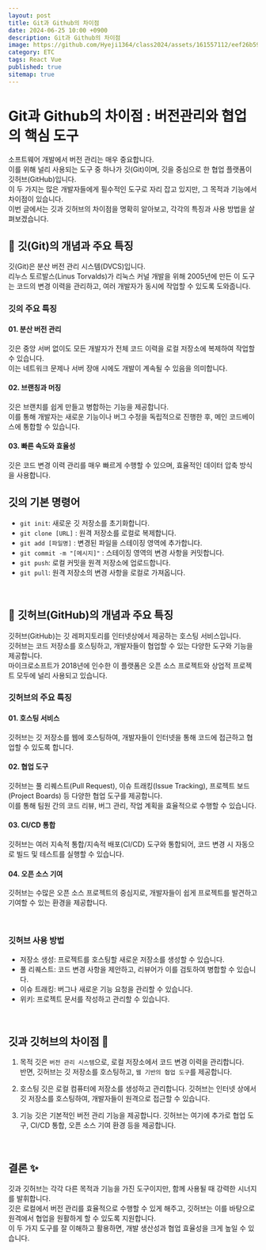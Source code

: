 ```yaml
---
layout: post
title: Git과 Github의 차이점
date: 2024-06-25 10:00 +0900
description: Git과 Github의 차이점
image: https://github.com/Hyeji1364/class2024/assets/161557112/eef26b59-f07f-4d11-8702-f905bb1cb345
category: ETC
tags: React Vue
published: true
sitemap: true
---
```


# Git과 Github의 차이점 : 버전관리와 협업의 핵심 도구

소프트웨어 개발에서 버전 관리는 매우 중요합니다. <br>
이를 위해 널리 사용되는 도구 중 하나가 깃(Git)이며, 깃을 중심으로 한 협업 플랫폼이 깃허브(GitHub)입니다.<br>
이 두 가지는 많은 개발자들에게 필수적인 도구로 자리 잡고 있지만, 그 목적과 기능에서 차이점이 있습니다.<br>
이번 글에서는 깃과 깃허브의 차이점을 명확히 알아보고, 각각의 특징과 사용 방법을 살펴보겠습니다.
<br>

## 💛 깃(Git)의 개념과 주요 특징

깃(Git)은 분산 버전 관리 시스템(DVCS)입니다. <br>
리누스 토르발스(Linus Torvalds)가 리눅스 커널 개발을 위해 2005년에 만든 이 도구는 코드의 변경 이력을 관리하고, 여러 개발자가 동시에 작업할 수 있도록 도와줍니다.
<br>

### 깃의 주요 특징

#### 01. 분산 버전 관리

깃은 중앙 서버 없이도 모든 개발자가 전체 코드 이력을 로컬 저장소에 복제하여 작업할 수 있습니다. <br>
이는 네트워크 문제나 서버 장애 시에도 개발이 계속될 수 있음을 의미합니다.
<br>

#### 02. 브랜칭과 머징

깃은 브랜치를 쉽게 만들고 병합하는 기능을 제공합니다. <br>
이를 통해 개발자는 새로운 기능이나 버그 수정을 독립적으로 진행한 후, 메인 코드베이스에 통합할 수 있습니다.
<br>

#### 03. 빠른 속도와 효율성

깃은 코드 변경 이력 관리를 매우 빠르게 수행할 수 있으며, 효율적인 데이터 압축 방식을 사용합니다.

## 깃의 기본 명령어

- `git init`: 새로운 깃 저장소를 초기화합니다.
- `git clone [URL]` : 원격 저장소를 로컬로 복제합니다.
- `git add [파일명]` : 변경된 파일을 스테이징 영역에 추가합니다.
- `git commit -m "[메시지]"` : 스테이징 영역의 변경 사항을 커밋합니다.
- `git push`: 로컬 커밋을 원격 저장소에 업로드합니다.
- `git pull`: 원격 저장소의 변경 사항을 로컬로 가져옵니다.

<br>

## 💛 깃허브(GitHub)의 개념과 주요 특징

깃허브(GitHub)는 깃 레퍼지토리를 인터넷상에서 제공하는 호스팅 서비스입니다. <br>
깃허브는 코드 저장소를 호스팅하고, 개발자들이 협업할 수 있는 다양한 도구와 기능을 제공합니다. <br>
마이크로소프트가 2018년에 인수한 이 플랫폼은 오픈 소스 프로젝트와 상업적 프로젝트 모두에 널리 사용되고 있습니다.
<br>

### 깃허브의 주요 특징

#### 01. 호스팅 서비스

깃허브는 깃 저장소를 웹에 호스팅하여, 개발자들이 인터넷을 통해 코드에 접근하고 협업할 수 있도록 합니다.
<br>

#### 02. 협업 도구

깃허브는 풀 리퀘스트(Pull Request), 이슈 트래킹(Issue Tracking), 프로젝트 보드(Project Boards) 등 다양한 협업 도구를 제공합니다. <br>
이를 통해 팀원 간의 코드 리뷰, 버그 관리, 작업 계획을 효율적으로 수행할 수 있습니다.
<br>

#### 03. CI/CD 통합

깃허브는 여러 지속적 통합/지속적 배포(CI/CD) 도구와 통합되어, 코드 변경 시 자동으로 빌드 및 테스트를 실행할 수 있습니다.
<br>

#### 04. 오픈 소스 기여

깃허브는 수많은 오픈 소스 프로젝트의 중심지로, 개발자들이 쉽게 프로젝트를 발견하고 기여할 수 있는 환경을 제공합니다.

<br>

### 깃허브 사용 방법

- 저장소 생성: 프로젝트를 호스팅할 새로운 저장소를 생성할 수 있습니다.
- 풀 리퀘스트: 코드 변경 사항을 제안하고, 리뷰어가 이를 검토하여 병합할 수 있습니다.
- 이슈 트래킹: 버그나 새로운 기능 요청을 관리할 수 있습니다.
- 위키: 프로젝트 문서를 작성하고 관리할 수 있습니다.

<br>

## 깃과 깃허브의 차이점 💟

1.  목적
    깃은 `버전 관리 시스템`으로, 로컬 저장소에서 코드 변경 이력을 관리합니다. <br>
    반면, 깃허브는 깃 저장소를 호스팅하고, `웹 기반의 협업 도구`를 제공합니다.

2.  호스팅
    깃은 로컬 컴퓨터에 저장소를 생성하고 관리합니다. 깃허브는 인터넷 상에서 깃 저장소를 호스팅하여, 개발자들이 원격으로 접근할 수 있습니다.

3.  기능
    깃은 기본적인 버전 관리 기능을 제공합니다. 깃허브는 여기에 추가로 협업 도구, CI/CD 통합, 오픈 소스 기여 환경 등을 제공합니다.

<br>

## 결론 ✨

깃과 깃허브는 각각 다른 목적과 기능을 가진 도구이지만, 함께 사용될 때 강력한 시너지를 발휘합니다. <br>
깃은 로컬에서 버전 관리를 효율적으로 수행할 수 있게 해주고, 깃허브는 이를 바탕으로 원격에서 협업을 원활하게 할 수 있도록 지원합니다. <br>
이 두 가지 도구를 잘 이해하고 활용하면, 개발 생산성과 협업 효율성을 크게 높일 수 있습니다.
